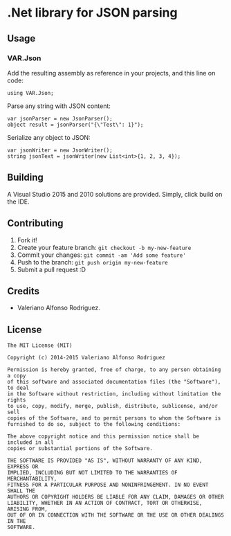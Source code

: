 # .Net library for JSON parsing

## Usage

### VAR.Json
Add the resulting assembly as reference in your projects, and this line on code:

	using VAR.Json;

Parse any string with JSON content:
	
	var jsonParser = new JsonParser();
	object result = jsonParser("{\"Test\": 1}");

Serialize any object to JSON:
	
	var jsonWriter = new JsonWriter();
	string jsonText = jsonWriter(new List<int>{1, 2, 3, 4});

## Building
A Visual Studio 2015 and 2010 solutions are provided. Simply, click build on the IDE.

## Contributing
1. Fork it!
2. Create your feature branch: `git checkout -b my-new-feature`
3. Commit your changes: `git commit -am 'Add some feature'`
4. Push to the branch: `git push origin my-new-feature`
5. Submit a pull request :D

## Credits
* Valeriano Alfonso Rodriguez.

## License

    The MIT License (MIT)

    Copyright (c) 2014-2015 Valeriano Alfonso Rodriguez

    Permission is hereby granted, free of charge, to any person obtaining a copy
    of this software and associated documentation files (the "Software"), to deal
    in the Software without restriction, including without limitation the rights
    to use, copy, modify, merge, publish, distribute, sublicense, and/or sell
    copies of the Software, and to permit persons to whom the Software is
    furnished to do so, subject to the following conditions:

    The above copyright notice and this permission notice shall be included in all
    copies or substantial portions of the Software.

    THE SOFTWARE IS PROVIDED "AS IS", WITHOUT WARRANTY OF ANY KIND, EXPRESS OR
    IMPLIED, INCLUDING BUT NOT LIMITED TO THE WARRANTIES OF MERCHANTABILITY,
    FITNESS FOR A PARTICULAR PURPOSE AND NONINFRINGEMENT. IN NO EVENT SHALL THE
    AUTHORS OR COPYRIGHT HOLDERS BE LIABLE FOR ANY CLAIM, DAMAGES OR OTHER
    LIABILITY, WHETHER IN AN ACTION OF CONTRACT, TORT OR OTHERWISE, ARISING FROM,
    OUT OF OR IN CONNECTION WITH THE SOFTWARE OR THE USE OR OTHER DEALINGS IN THE
    SOFTWARE.
